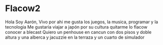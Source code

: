 # Flacow2
Hola
Soy Aarón, Vivo por ahi
me gusta los juegos, la musica, programar y la tecnologia
Me gustaria viajar a japón por su cultura
quitarme lo flacow
conocer a blecast
Quiero un penhouse en cancun con dos pisos y doble altura y una alberca y jacuzzie en la terraza y un cuarto de simulador
